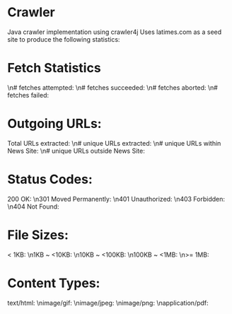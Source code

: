 # Crawler
Java crawler implementation using crawler4j
Uses latimes.com as a seed site to produce the following statistics:

Fetch Statistics
================
\\n# fetches attempted:
\n# fetches succeeded:
\n# fetches aborted:
\n# fetches failed:

Outgoing URLs:
==============
Total URLs extracted:
\n# unique URLs extracted:
\n# unique URLs within News Site:
\n# unique URLs outside News Site:

Status Codes:
=============
200 OK:
\n301 Moved Permanently:
\n401 Unauthorized:
\n403 Forbidden:
\n404 Not Found:

File Sizes:
===========
< 1KB:
\n1KB ~ <10KB:
\n10KB ~ <100KB:
\n100KB ~ <1MB:
\n>= 1MB:

Content Types:
==============
text/html:
\nimage/gif:
\nimage/jpeg:
\nimage/png:
\napplication/pdf:

